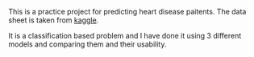 This is a practice project for predicting heart disease paitents. 
The data sheet is taken from [kaggle](https://www.kaggle.com/ronitf/heart-disease-uci).

It is a classification based problem and I have done it using 3 different models and comparing them and their usability.
